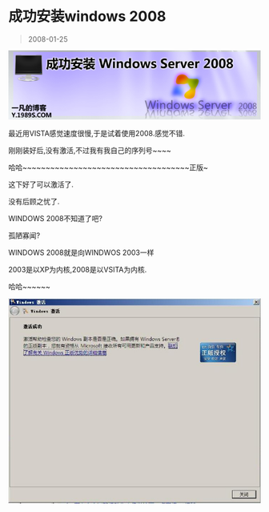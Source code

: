 # 成功安装windows 2008 

> 2008-01-25

<div class="pcs-article-content_ptkaiapt4bxy_baiduscarticle" id="detailArticleContent_ptkaiapt4bxy_baiduscarticle">
 <p>
  <img class="blogimg" small="0" src="images/f8977116e7a9e4fe6928ca7e06b213f0.jpg"/>
 </p>
 <p>
  最近用VISTA感觉速度很慢,于是试着使用2008.感觉不错.
 </p>
 <p>
  刚刚装好后,没有激活,不过我有我自己的序列号~~~~
 </p>
 <p>
  哈哈~~~~~~~~~~~~~~~~~~~~~~~~~~~~~~~~~~~~正版~
 </p>
 <p>
  这下好了可以激活了.
 </p>
 <p>
  没有后顾之忧了.
 </p>
 <p>
  WINDOWS 2008不知道了吧?
 </p>
 <p>
  孤陋寡闻?
 </p>
 <p>
  WINDOWS 2008就是向WINDWOS 2003一样
 </p>
 <p>
  2003是以XP为内核,2008是以VSITA为内核.
 </p>
 <p>
  哈哈~~~~~~
 </p>
 <p>
 </p>
 <img class="blogimg" small="0" src="images/21975c313f96370e096fffff99869f85.jpg"/>
</div>


